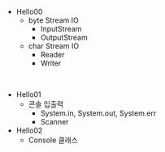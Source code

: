 - Hello00
    - byte Stream IO
        - InputStream
        - OutputStream
    - char Stream IO
        - Reader
        - Writer

<br>

- Hello01
    - 콘솔 입출력
        - System.in, System.out, System.err
        - Scanner
- Hello02
    - Console 클래스


<br>
